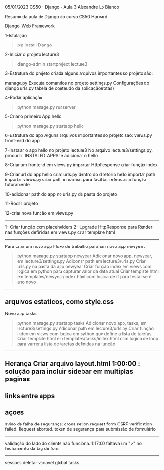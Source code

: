 05/01/2023
CS50 - Django - Aula 3
Alexandre Lo Bianco

Resumo da aula de Django do curso CS50 Harvard

Django: Web Framework

1-Istalação
> pip install Django

2-Iniciar o projeto lecture3
>django-admin startproject lecture3

3-Estrutura do projeto criada
alguns arquivos importantes so projeto são:

manage.py
    Executa comandos no projeto
settings.py
    Configurações do django
urls.py
    tabela de conteudo da aplicação(rotas)

4-Rodar aplicação
>python manage.py runserver

5-Criar o primeiro App hello
>python manage.py startapp hello

6-Estrutura do app
Alguns arquivos importantes so projeto são:
views.py
    front-end do app

7-Instalar o app hello no projeto lecture3
No arquivo lecture3/settings.py, procurar 'INSTALED_APPS' e adicionar o hello

8-Criar um frontend em views.py
importar HttpResponse
criar função index

9-Criar url do app hello
criar urls.py dentro do diretorio hello
 importar path
 importar views.py
 criar path e nomear para facilitar refenciar a função futuramente

10-adicionar path do app no urls.py da pasta do projeto

11-Rodar projeto


12-criar nova função em views.py


----
1- Criar função com placeholders
2- Upgrade HttpResponse para Render nas funções definidas em views.py
criar template html

---
Para criar um novo app
Fluxo de trabalho para um novo app newyear:
>python manage.py startapp newyear
Adicionar novo app, newyear, em lecture3/settings.py
Adiconar path em lecture3/urls.py
Criar urls.py na pasta da app newyear
Criar função index em views com logica em python para capturar valor da data atual
Criar template html em templates/newyear/index.html com logica de if para testar se é ano novo
---
arquivos estaticos, como style.css
---
Novo app tasks
>python manage.py startapp tasks
Adicionar novo app, tasks, em lecture3/settings.py
Adiconar path em lecture3/urls.py
Criar função index em views com logica em python que define a lista de tarefas
Criar template html em templates/tasks/index.html com logica de loop para varrer a lista de tarefas definidas na função
---
Herança
Criar arquivo layout.html
1:00:00 : solução para incluir sidebar em multiplas paginas
---
links entre apps
---
açoes
---
aviso de falha de segurança:
cross setion request form
CSRF verification failed. Request aborted.
token de segurança para submissão de fomrulário

---
validação do lado do cliente não funciona. 1:17:00
faltava um ">" no fechamento da tag de fomr

---
sessoes
deletar variavel global tasks

